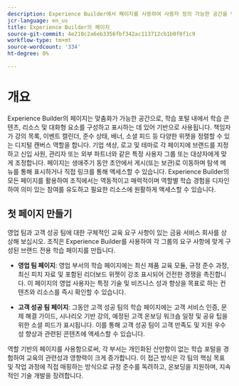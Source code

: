 ```yaml
---
description: Experience Builder에서 페이지를 사용하여 사용자 정의 가능한 공간을 만들어 학습 콘텐츠, 리소스 및 대화형 요소를 구성하고 표시하는 방법에 대해 자세히 알아보십시오.
jcr-language: en_us
title: Experience Builder의 페이지
source-git-commit: 4e210c2a6eb3356fbf342ac113712cb1b0f8f1c9
workflow-type: tm+mt
source-wordcount: '334'
ht-degree: 0%

---
```



# 개요

Experience Builder의 페이지는 맞춤화가 가능한 공간으로, 학습 포털 내에서 학습 콘텐츠, 리소스 및 대화형 요소를 구성하고 표시하는 데 있어 기반으로 사용됩니다. 책임자가 강의 목록, 이벤트 캘린더, 준수 상태, 배너, 소셜 피드 등 다양한 위젯을 정렬할 수 있는 디지털 캔버스 역할을 합니다.
기업 색상, 로고 및 테마로 각 페이지에 브랜드를 지정하고 신입 사원, 관리자 또는 외부 파트너와 같은 특정 사용자 그룹 또는 대상자에게 맞게 조정합니다. 페이지는 생애주기 동안 초안에서 게시(또는 보관)로 이동하며 탐색 메뉴를 통해 표시하거나 직접 링크를 통해 액세스할 수 있습니다. Experience Builder의 모든 페이지를 활용하여 조직에서는 역동적이고 매력적이며 역할별 학습 경험을 디자인하여 의미 있는 참여를 유도하고 필요한 리소스에 원활하게 액세스할 수 있습니다.

## 첫 페이지 만들기

영업 팀과 고객 성공 팀에 대한 구체적인 교육 요구 사항이 있는 금융 서비스 회사를 상상해 보십시오. 조직은 Experience Builder를 사용하여 각 그룹의 요구 사항에 맞게 구성된 브랜드 전용 학습 페이지를 만듭니다.

* **영업 팀 페이지**: 영업 부서의 학습 페이지에는 최신 제품 교육 모듈, 규정 준수 과정, 최신 피치 자료 및 포함된 리더보드 위젯이 강조 표시되어 건전한 경쟁을 촉진합니다. 이 페이지의 영업 사용자는 특정 기술 및 비즈니스 성과 향상을 목표로 하는 컨텐츠와 리소스를 즉시 확인할 수 있습니다.

* **고객 성공 팀 페이지**: 그동안 고객 성공 팀의 학습 페이지에는 고객 서비스 인증, 문제 해결 가이드, 시나리오 기반 강의, 예정된 고객 온보딩 워크숍 일정 및 공유 팁을 위한 소셜 피드가 표시됩니다. 이를 통해 고객 성공 팀이 고객 만족도 및 지원 우수성 향상과 관련된 콘텐츠에 액세스할 수 있습니다.

역할 기반의 페이지를 사용함으로써, 각 부서는 개인화된 산만함이 없는 학습 포털을 경험하여 교육의 관련성과 영향력이 크게 증가합니다. 이 접근 방식은 각 팀의 핵심 목표 및 작업 과정에 직접 매핑하는 방식으로 규정 준수를 독려하고, 온보딩을 지원하며, 지속적인 기술 개발을 장려합니다.
